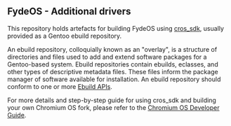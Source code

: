 ## FydeOS - Additional drivers

This repository holds artefacts for building FydeOS using [cros_sdk](https://chromium.googlesource.com/chromiumos/docs/+/master/developer_guide.md#Building-Chromium-OS), usually provided as a Gentoo ebuild repository.

An ebuild repository, colloquially known as an "overlay", is a structure of directories and files used to add and extend software packages for a Gentoo-based system. Ebuild repositories contain ebuilds, eclasses, and other types of descriptive metadata files. These files inform the package manager of software available for installation. An ebuild repository should conform to one or more [Ebuild APIs](https://wiki.gentoo.org/wiki/EAPI).

For more details and step-by-step guide for using cros_sdk and building your own Chromium OS fork, please refer to the [Chromium OS Developer Guide](https://chromium.googlesource.com/chromiumos/docs/+/master/developer_guide.md).

